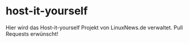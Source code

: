 # host-it-yourself
Hier wird das Host-it-yourself Projekt von LinuxNews.de verwaltet. Pull Requests erwünscht!
